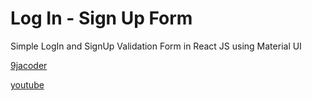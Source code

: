 # Log In - Sign Up Form

Simple LogIn and SignUp Validation Form in React JS using Material UI

[ 9jacoder  ](https://www.youtube.com/redirect?event=video_description&redir_token=QUFFLUhqbmpkZXRYa0V3Q2loZmMycUpPOVZfODJjdGNPQXxBQ3Jtc0tuVUtwQThlV0oxeWhXQzdhb2taXzRpSk5vT2xYcmpxVW5SSTR3aW1ybWVYd1VMNXlEeEh3ckNpUTFKRjdJTTRPbkE5MGNoeHU2NGluSTk5SDdUMUtQQXhfbEJaLUFBWG1RaXN0b3BrQ3N2ekxLRDR6Yw&q=https%3A%2F%2Fwww.instagram.com%2F9JACODER%2F&v=lD-I3aGv1xs)

[ youtube ](https://youtu.be/lD-I3aGv1xs?si=CTZjIpdCHEt6dFnk)